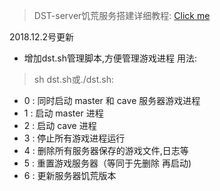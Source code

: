 
> DST-server饥荒服务搭建详细教程:
> [Click me](https://flybug.top/2017/11/02/my-first-article/)

2018.12.2号更新
- 增加dst.sh管理脚本,方便管理游戏进程 用法:

> sh dst.sh或./dst.sh:

- 0 : 同时启动 master 和 cave 服务器游戏进程
- 1 : 启动 master 进程
- 2 : 启动 cave 进程
- 3 : 停止所有游戏进程运行
- 4 : 删除所有服务器保存的游戏文件,日志等
- 5 : 重置游戏服务器（等同于先删除 再启动)
- 6 : 更新服务器饥荒版本